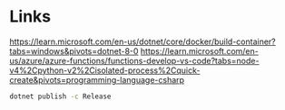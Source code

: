 # Links
https://learn.microsoft.com/en-us/dotnet/core/docker/build-container?tabs=windows&pivots=dotnet-8-0
https://learn.microsoft.com/en-us/azure/azure-functions/functions-develop-vs-code?tabs=node-v4%2Cpython-v2%2Cisolated-process%2Cquick-create&pivots=programming-language-csharp

```bash
dotnet publish -c Release
```

